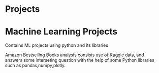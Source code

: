 # Projects
<html>
  <head>
    <h1>Machine Learning Projects</h1>
  </head>
  <body>
    <p>Contains ML projects using python and its libraries</p>
    <p>Amazon Bestselling Books analysis consists use of Kaggle data, and answers some interseting question
      with the help of some Python libraries such as pandas,numpy,plotly.</p>
    
   </body 
  </html>
